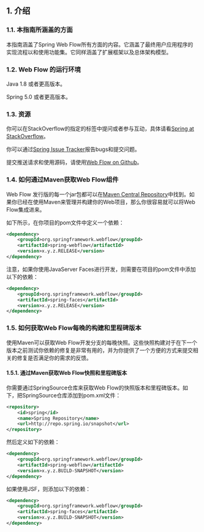 ## 1. 介绍

### 1.1. 本指南所涵盖的方面

本指南涵盖了Spring Web Flow所有方面的内容。它涵盖了最终用户应用程序的实现流程以和使用功能集。它同样涵盖了扩展框架以及总体架构模型。

### 1.2. Web Flow 的运行环境

Java 1.8 或者更高版本。

Spring 5.0 或者更高版本。

### 1.3. 资源

你可以在StackOverflow的指定的标签中提问或者参与互动，具体请看[Spring at StackOverflow](https://spring.io/questions)。

你可以通过[Spring Issue Tracker](https://jira.spring.io/)报告bugs和提交问题。

提交推送请求和使用源码，请使用[Web Flow on Github](https://github.com/spring-projects/spring-webflow)。

### 1.4. 如何通过Maven获取Web Flow组件

Web Flow 发行版的每一个jar包都可以在[Maven Central Repository](https://search.maven.org/)中找到。如果你已经在使用Maven来管理并构建你的Web项目，那么你很容易就可以将Web Flow集成进来。

如下所示，在你项目的pom文件中定义一个依赖：

~~~xml
<dependency>
    <groupId>org.springframework.webflow</groupId>
    <artifactId>spring-webflow</artifactId>
    <version>x.y.z.RELEASE</version>
</dependency>
~~~

注意，如果你使用JavaServer Faces进行开发，则需要在项目的pom文件中添加以下的依赖：

~~~xml
<dependency>
    <groupId>org.springframework.webflow</groupId>
    <artifactId>spring-faces</artifactId>
    <version>x.y.z.RELEASE</version>
</dependency>
~~~

### 1.5. 如何获取Web Flow每晚的构建和里程碑版本

使用Maven可以获取Web Flow开发分支的每晚快照。这些快照构建对于在下一个版本之前测试你依赖的修复是非常有用的，并为你提供了一个方便的方式来提交相关的修复是否满足你的需求的反馈。

#### 1.5.1. 通过Maven获取Web Flow快照和里程碑版本

你需要通过SpringSource仓库来获取Web Flow的快照版本和里程碑版本。如下，把SpringSource仓库添加到pom.xml文件：

~~~xml
<repository>
    <id>spring</id>
    <name>Spring Repository</name>
    <url>http://repo.spring.io/snapshot</url>
</repository>
~~~

然后定义如下的依赖：

~~~xml
<dependency>
    <groupId>org.springframework.webflow</groupId>
    <artifactId>spring-webflow</artifactId>
    <version>x.y.z.BUILD-SNAPSHOT</version>
</dependency>
~~~

如果使用JSF，则添加以下的依赖：

~~~xml
<dependency>
    <groupId>org.springframework.webflow</groupId>
    <artifactId>spring-faces</artifactId>
    <version>x.y.z.BUILD-SNAPSHOT</version>
</dependency>
~~~















